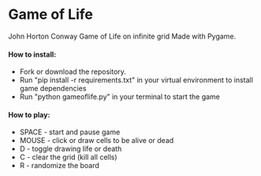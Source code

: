 # Game of Life
John Horton Conway Game of Life on infinite grid
Made with Pygame.

#### How to install:
- Fork or download the repository.
- Run "pip install -r requirements.txt" in your virtual environment to install game dependencies
- Run "python gameoflife.py" in your terminal to start the game 

#### How to play:
- SPACE - start and pause game
- MOUSE - click or draw cells to be alive or dead
- D - toggle drawing life or death
- C - clear the grid (kill all cells)
- R - randomize the board
